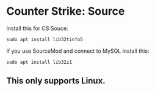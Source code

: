 # Counter Strike: Source

Install this for CS:Souce:
```
sudo apt install lib32tinfo5
```
If you use SourceMod and connect to MySQL install this:
```
sudo apt install lib32z1
```

## This only supports Linux.

